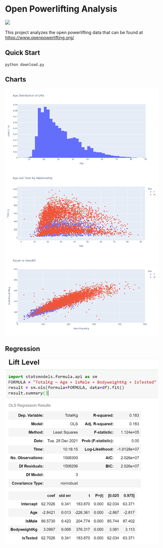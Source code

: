 # Open Powerlifting Analysis

![](https://www.openpowerlifting.org/static/images/logo-compressed.e87731f9ce53411287c05e88356bf68e.svg)

This project analyzes the open powerlifting data that can be found at https://www.openpowerlifting.org/

## Quick Start

```
python download.py
```

## Charts

![](/viz/age.png)
![](/viz/age_total.png)
![](/viz/squat_deadlift.png)

## Regression

![](/viz/reg_lift.png)
